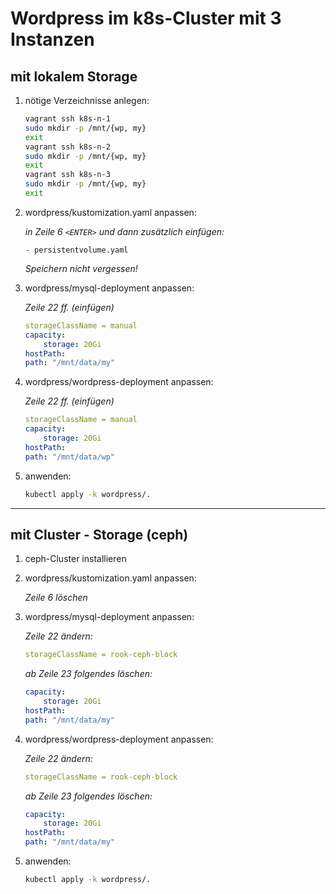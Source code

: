 # Wordpress im k8s-Cluster mit 3 Instanzen
## mit lokalem Storage

1. nötige Verzeichnisse anlegen:
    ```bash
    vagrant ssh k8s-n-1
    sudo mkdir -p /mnt/{wp, my}
    exit
    vagrant ssh k8s-n-2
    sudo mkdir -p /mnt/{wp, my}
    exit
    vagrant ssh k8s-n-3
    sudo mkdir -p /mnt/{wp, my}
    exit
    ```
2. wordpress/kustomization.yaml anpassen:

    _in Zeile 6 ```<ENTER>``` und dann zusätzlich einfügen:_

    ```- persistentvolume.yaml```

    _Speichern nicht vergessen!_
3. wordpress/mysql-deployment anpassen:

    _Zeile 22 ff. (einfügen)_

    ```yaml
    storageClassName = manual
    capacity:
        storage: 20Gi
    hostPath:
    path: "/mnt/data/my"
    ```
4. wordpress/wordpress-deployment anpassen:

    _Zeile 22 ff. (einfügen)_

    ```yaml
    storageClassName = manual
    capacity:
        storage: 20Gi
    hostPath:
    path: "/mnt/data/wp"
    ```

5. anwenden:
    ```bash
    kubectl apply -k wordpress/.

---
## mit Cluster - Storage (ceph)

1. ceph-Cluster installieren
2. wordpress/kustomization.yaml anpassen:

    _Zeile 6 löschen_
3. wordpress/mysql-deployment anpassen:

    _Zeile 22 ändern:_

    ```yaml
    storageClassName = rook-ceph-block
    ```

    _ab Zeile 23 folgendes löschen:_
    ```yaml
    capacity:
        storage: 20Gi
    hostPath:
    path: "/mnt/data/my"
    ```
4. wordpress/wordpress-deployment anpassen:

    _Zeile 22 ändern:_

    ```yaml
    storageClassName = rook-ceph-block
    ```

    _ab Zeile 23 folgendes löschen:_
    ```yaml
    capacity:
        storage: 20Gi
    hostPath:
    path: "/mnt/data/my"
    ```
5. anwenden:
    ```bash
    kubectl apply -k wordpress/.
